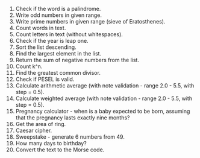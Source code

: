 01) Check if the word is a palindrome.
02) Write odd numbers in given range.
03) Write prime numbers in given range (sieve of Eratosthenes).
04) Count words in text.
05) Count letters in text (without whitespaces).
06) Check if the year is leap one.
07) Sort the list descending.
08) Find the largest element in the list.
09) Return the sum of negative numbers from the list.
10) Count k^n.
11) Find the greatest common divisor.
12) Check if PESEL is valid.
13) Calculate arithmetic average (with note validation - range 2.0 - 5.5, with step = 0.5).
14) Calculate weighted average (with note validation - range 2.0 - 5.5, with step = 0.5).
15) Pregnancy calculator - when is a baby expected to be born, assuming that the pregnancy lasts exactly nine months?
16) Get the area of ring.
17) Caesar cipher.
18) Sweepstake - generate 6 numbers from 49.
19) How many days to birthday?
20) Convert the text to the Morse code.
